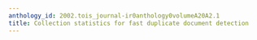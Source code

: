 ```yaml
---
anthology_id: 2002.tois_journal-ir0anthology0volumeA20A2.1
title: Collection statistics for fast duplicate document detection
---
```


